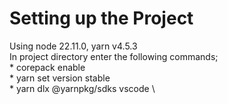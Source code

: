 # Setting up the Project
Using node 22.11.0, yarn v4.5.3 \
In project directory enter the following commands; \
    * corepack enable \
    * yarn set version stable \
    * yarn dlx @yarnpkg/sdks vscode \

